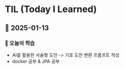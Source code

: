 # TIL (Today I Learned)

## 📅 2025-01-13
### 📖 오늘의 학습
- AI를 활용한 서술형 도안 -> 기호 도안 변환 프롬프트 작성
- docker 공부 & JPA 공부
